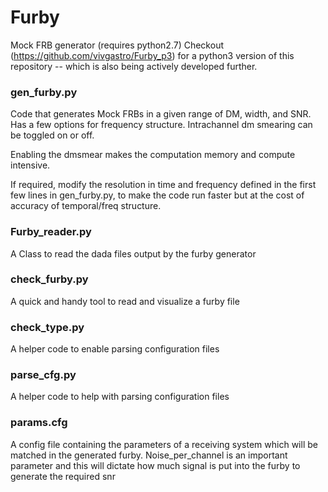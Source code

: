 # Furby
Mock FRB generator (requires python2.7)
Checkout (https://github.com/vivgastro/Furby_p3) for a python3 version of this repository -- which is also being actively developed further.

### gen_furby.py

Code that generates Mock FRBs in a given range of DM, width, and SNR. Has a few options for frequency structure. Intrachannel dm smearing can be toggled on or off.

Enabling the dmsmear makes the computation memory and compute intensive. 

If required, modify the resolution in time and frequency defined in the first few lines in gen_furby.py, to make the code run faster but at the cost of accuracy of temporal/freq structure.

### Furby_reader.py

A Class to read the dada files output by the furby generator

### check_furby.py

A quick and handy tool to read and visualize a furby file

### check_type.py

A helper code to enable parsing configuration files

### parse_cfg.py

A helper code to help with parsing configuration files

### params.cfg

A config file containing the parameters of a receiving system which will be matched in the generated furby.
Noise_per_channel is an important parameter and this will dictate how much signal is put into the furby to generate the required snr
